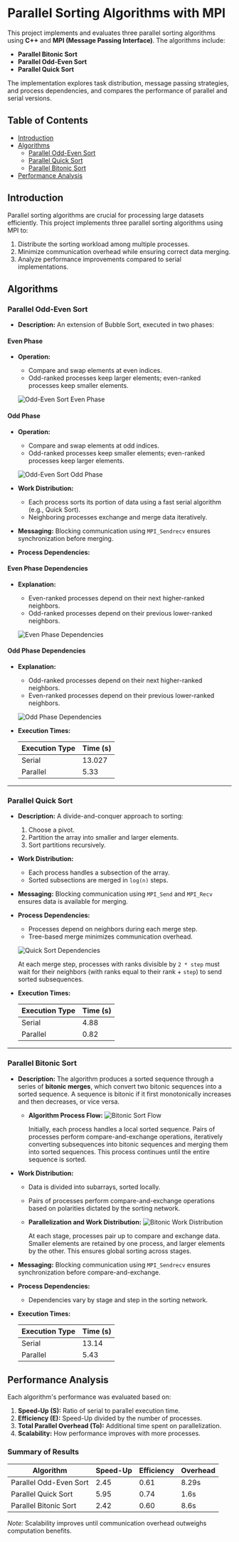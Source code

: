 # Parallel Sorting Algorithms with MPI

This project implements and evaluates three parallel sorting algorithms using **C++** and **MPI (Message Passing Interface)**. The algorithms include:

- **Parallel Bitonic Sort**
- **Parallel Odd-Even Sort**
- **Parallel Quick Sort**

The implementation explores task distribution, message passing strategies, and process dependencies, and compares the performance of parallel and serial versions.

## Table of Contents

- [Introduction](#introduction)
- [Algorithms](#algorithms)
  - [Parallel Odd-Even Sort](#parallel-odd-even-sort)
  - [Parallel Quick Sort](#parallel-quick-sort)
  - [Parallel Bitonic Sort](#parallel-bitonic-sort)
- [Performance Analysis](#performance-analysis)

## Introduction

Parallel sorting algorithms are crucial for processing large datasets efficiently. This project implements three parallel sorting algorithms using MPI to:

1. Distribute the sorting workload among multiple processes.
2. Minimize communication overhead while ensuring correct data merging.
3. Analyze performance improvements compared to serial implementations.

## Algorithms

### Parallel Odd-Even Sort

- **Description:** An extension of Bubble Sort, executed in two phases:

#### Even Phase
- **Operation:**
  - Compare and swap elements at even indices.
  - Odd-ranked processes keep larger elements; even-ranked processes keep smaller elements.

  ![Odd-Even Sort Even Phase](docs/images/even_phase_merge.png)

#### Odd Phase
- **Operation:**
  - Compare and swap elements at odd indices.
  - Odd-ranked processes keep smaller elements; even-ranked processes keep larger elements.

  ![Odd-Even Sort Odd Phase](images/odd_phase_merge.png)

- **Work Distribution:**
  - Each process sorts its portion of data using a fast serial algorithm (e.g., Quick Sort).
  - Neighboring processes exchange and merge data iteratively.

- **Messaging:** Blocking communication using `MPI_Sendrecv` ensures synchronization before merging.

- **Process Dependencies:**

#### Even Phase Dependencies
- **Explanation:**
  - Even-ranked processes depend on their next higher-ranked neighbors.
  - Odd-ranked processes depend on their previous lower-ranked neighbors.

  ![Even Phase Dependencies](images/even_phase_dependencies.png)

#### Odd Phase Dependencies
- **Explanation:**
  - Odd-ranked processes depend on their next higher-ranked neighbors.
  - Even-ranked processes depend on their previous lower-ranked neighbors.

  ![Odd Phase Dependencies](images/odd_phase_dependencies.png)

- **Execution Times:**

  | Execution Type | Time (s) |
  |----------------|----------|
  | Serial         | 13.027   |
  | Parallel       | 5.33     |

---

### Parallel Quick Sort

- **Description:** A divide-and-conquer approach to sorting:
  1. Choose a pivot.
  2. Partition the array into smaller and larger elements.
  3. Sort partitions recursively.

- **Work Distribution:**
  - Each process handles a subsection of the array.
  - Sorted subsections are merged in `log(n)` steps.

- **Messaging:** Blocking communication using `MPI_Send` and `MPI_Recv` ensures data is available for merging.

- **Process Dependencies:**
  - Processes depend on neighbors during each merge step.
  - Tree-based merge minimizes communication overhead.

  ![Quick Sort Dependencies](images/quick_sort_dependencies.png)

  At each merge step, processes with ranks divisible by `2 * step` must wait for their neighbors (with ranks equal to their rank + `step`) to send sorted subsequences.

- **Execution Times:**

  | Execution Type | Time (s) |
  |----------------|----------|
  | Serial         | 4.88     |
  | Parallel       | 0.82     |

---

### Parallel Bitonic Sort

- **Description:**
  The algorithm produces a sorted sequence through a series of **bitonic merges**, which convert two bitonic sequences into a sorted sequence. A sequence is bitonic if it first monotonically increases and then decreases, or vice versa.

  - **Algorithm Process Flow:**
    ![Bitonic Sort Flow](docs/images/bitonic_sort_stages.png)

    Initially, each process handles a local sorted sequence. Pairs of processes perform compare-and-exchange operations, iteratively converting subsequences into bitonic sequences and merging them into sorted sequences. This process continues until the entire sequence is sorted.

- **Work Distribution:**
  - Data is divided into subarrays, sorted locally.
  - Pairs of processes perform compare-and-exchange operations based on polarities dictated by the sorting network.

  - **Parallelization and Work Distribution:**
    ![Bitonic Work Distribution](docs/images/bitonic_sort_work_distribution.png)

    At each stage, processes pair up to compare and exchange data. Smaller elements are retained by one process, and larger elements by the other. This ensures global sorting across stages.

- **Messaging:** Blocking communication using `MPI_Sendrecv` ensures synchronization before compare-and-exchange.

- **Process Dependencies:**
  - Dependencies vary by stage and step in the sorting network.

- **Execution Times:**

  | Execution Type | Time (s) |
  |----------------|----------|
  | Serial         | 13.14    |
  | Parallel       | 5.43     |

## Performance Analysis

Each algorithm's performance was evaluated based on:

1. **Speed-Up (S):** Ratio of serial to parallel execution time.
2. **Efficiency (E):** Speed-Up divided by the number of processes.
3. **Total Parallel Overhead (To):** Additional time spent on parallelization.
4. **Scalability:** How performance improves with more processes.

### Summary of Results

| Algorithm             | Speed-Up | Efficiency | Overhead  |
|-----------------------|----------|------------|-----------|
| Parallel Odd-Even Sort | 2.45     | 0.61       | 8.29s     |
| Parallel Quick Sort    | 5.95     | 0.74       | 1.6s      |
| Parallel Bitonic Sort  | 2.42     | 0.60       | 8.6s      |

*Note:* Scalability improves until communication overhead outweighs computation benefits.
